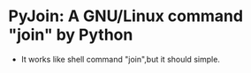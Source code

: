  PyJoin: A GNU/Linux command "join" by Python
=============================================



* It works like shell command "join",but it should simple.

